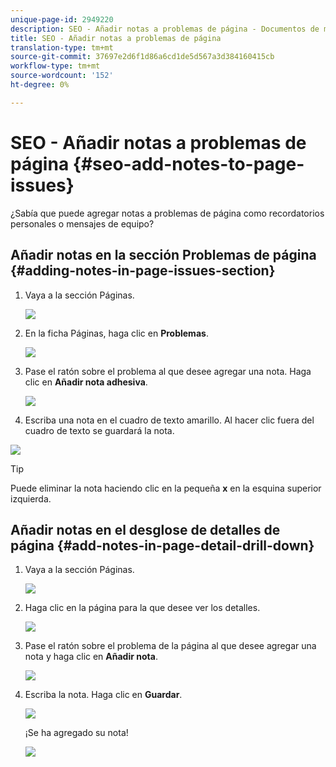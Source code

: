 ```yaml
---
unique-page-id: 2949220
description: SEO - Añadir notas a problemas de página - Documentos de marketing - Documentación del producto
title: SEO - Añadir notas a problemas de página
translation-type: tm+mt
source-git-commit: 37697e2d6f1d86a6cd1de5d567a3d384160415cb
workflow-type: tm+mt
source-wordcount: '152'
ht-degree: 0%

---
```



# SEO - Añadir notas a problemas de página {#seo-add-notes-to-page-issues}

¿Sabía que puede agregar notas a problemas de página como recordatorios personales o mensajes de equipo?

## Añadir notas en la sección Problemas de página {#adding-notes-in-page-issues-section}

1. Vaya a la sección Páginas.

   ![](assets/image2014-9-18-13-3a11-3a43.png)

1. En la ficha Páginas, haga clic en **Problemas**.

   ![](assets/image2014-9-18-13-3a12-3a0.png)

1. Pase el ratón sobre el problema al que desee agregar una nota. Haga clic en **Añadir nota adhesiva**.

   ![](assets/image2014-9-18-13-3a12-3a6.png)

1. Escriba una nota en el cuadro de texto amarillo. Al hacer clic fuera del cuadro de texto se guardará la nota.

![](assets/image2014-9-18-13-3a12-3a32.png)

>[!TIP]
>
>Puede eliminar la nota haciendo clic en la pequeña **x** en la esquina superior izquierda.

## Añadir notas en el desglose de detalles de página {#add-notes-in-page-detail-drill-down}

1. Vaya a la sección Páginas.

   ![](assets/image2014-9-18-13-3a12-3a59.png)

1. Haga clic en la página para la que desee ver los detalles.

   ![](assets/image2014-9-18-13-3a13-3a42.png)

1. Pase el ratón sobre el problema de la página al que desee agregar una nota y haga clic en **Añadir nota**.

   ![](assets/image2014-9-18-13-3a13-3a46.png)

1. Escriba la nota. Haga clic en **Guardar**.

   ![](assets/image2014-9-18-13-3a14-3a5.png)

   ¡Se ha agregado su nota!

   ![](assets/image2014-9-18-13-3a14-3a20.png)
